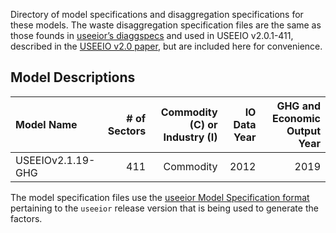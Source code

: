 Directory of model specifications and disaggregation specifications for
these models. The waste disaggregation specification files are the same
as those founds in [useeior’s
diaggspecs](https://github.com/USEPA/useeior/tree/5e564aad45a528551288e25b95f009d1d761b841/inst/extdata/disaggspecs)
and used in USEEIO v2.0.1-411, described in the [USEEIO v2.0
paper](https://www.nature.com/articles/s41597-022-01293-7), but are
included here for convenience.

## Model Descriptions

| Model Name        | \# of Sectors | Commodity (C) or Industry (I) | IO Data Year | GHG and Economic Output Year |
|:------------------|--------------:|------------------------------:|-------------:|-----------------------------:|
| USEEIOv2.1.19-GHG |           411 |                     Commodity |         2012 |                         2019 |

The model specification files use the [useeior Model Specification
format](https://github.com/USEPA/useeior/blob/master/format_specs/ModelSpecification.md)
pertaining to the `useeior` release version that is being used to
generate the factors.
